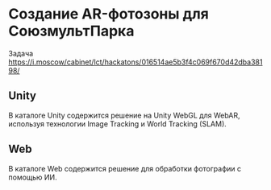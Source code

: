 # Создание AR-фотозоны для СоюзмультПарка

Задача
https://i.moscow/cabinet/lct/hackatons/016514ae5b3f4c069f670d42dba38198/

## Unity
В каталоге Unity содержится решение на Unity WebGL для WebAR, используя технологии Image Tracking и World Tracking (SLAM).

## Web
В каталоге Web содержится решение для обработки фотографии с помощью ИИ.
